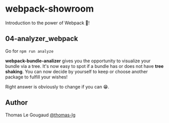 # webpack-showroom

Introduction to the power of Webpack 🚀!

## 04-analyzer_webpack

Go for `npm run analyze`

**webpack-bundle-analizer** gives you the opportunity to visualize your bundle via a tree. It's now easy to spot if a bundle has or does not have **tree shaking**. You can now decide by yourself to keep or choose another package to fulfill your wishes!

Right answer is obviously to change if you can 😁.

## Author

Thomas Le Gougaud [@thomas-lg](https://github.com/thomas-lg)
